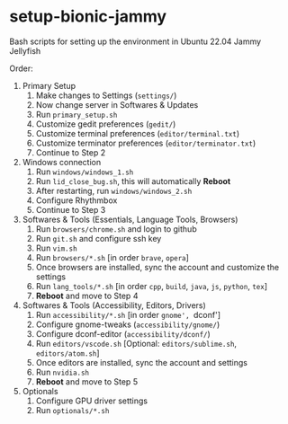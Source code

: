 # setup-bionic-jammy

Bash scripts for setting up the environment in Ubuntu 22.04 Jammy Jellyfish

Order:

1. Primary Setup
   1. Make changes to Settings (`settings/`)
   2. Now change server in Softwares & Updates
   3. Run `primary_setup.sh`
   4. Customize gedit preferences (`gedit/`)
   5. Customize terminal preferences (`editor/terminal.txt`)
   6. Customize terminator preferences (`editor/terminator.txt`)
   7. Continue to Step 2
2. Windows connection
   1. Run `windows/windows_1.sh`
   2. Run `lid_close_bug.sh`, this will automatically **Reboot**
   3. After restarting, run `windows/windows_2.sh`
   4. Configure Rhythmbox
   5. Continue to Step 3
3. Softwares & Tools (Essentials, Language Tools, Browsers)
   1. Run `browsers/chrome.sh` and login to github
   2. Run `git.sh` and configure ssh key
   3. Run `vim.sh`
   4. Run `browsers/*.sh` [in order `brave`, `opera`]
   5. Once browsers are installed, sync the account and customize the settings
   6. Run `lang_tools/*.sh` [in order `cpp`, `build`, `java`, `js`, `python`, `tex`]
   7. **Reboot** and move to Step 4
4. Softwares & Tools (Accessibility, Editors, Drivers)
   1. Run `accessibility/*.sh` [in order `gnome', `dconf']
   2. Configure gnome-tweaks (`accessibility/gnome/`)
   3. Configure dconf-editor (`accessibility/dconf/`)
   4. Run `editors/vscode.sh` [Optional: `editors/sublime.sh`, `editors/atom.sh`]
   5. Once editors are installed, sync the account and settings
   6. Run `nvidia.sh`
   7. **Reboot** and move to Step 5
5. Optionals
   1. Configure GPU driver settings
   2. Run `optionals/*.sh`
